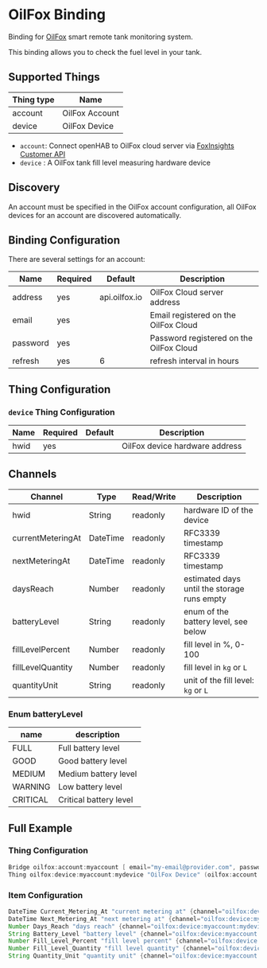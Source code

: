 # OilFox Binding

Binding for [OilFox](https://foxinsights.ai/) smart remote tank monitoring system.

This binding allows you to check the fuel level in your tank.

## Supported Things


| Thing type               | Name           |
|--------------------------|----------------|
| account                  | OilFox Account |
| device                   | OilFox Device  |


- `account`: Connect openHAB to OilFox cloud server via [FoxInsights Customer API](https://github.com/foxinsights/customer-api)
- `device` : A OilFox tank fill level measuring hardware device

## Discovery

An account must be specified in the OilFox account configuration, all OilFox devices for an account are discovered automatically.

## Binding Configuration

There are several settings for an account:

| Name     | Required |    Default    | Description                             |
|----------|----------|---------------|-----------------------------------------|
| address  |   yes    | api.oilfox.io | OilFox Cloud server address             |
| email    |   yes    |               | Email registered on the OilFox Cloud    |
| password |   yes    |               | Password registered on the OilFox Cloud |
| refresh  |   yes    |             6 | refresh interval in hours               |


## Thing Configuration

### `device` Thing Configuration

| Name     | Required |    Default    | Description                            |
|----------|----------|---------------|----------------------------------------|
| hwid     |   yes    |               | OilFox device hardware address         |

## Channels

|      Channel      | Type     | Read/Write | Description                                 |
|-------------------|----------|------------|---------------------------------------------|
| hwid              | String   |  readonly  | hardware ID of the device                   |
| currentMeteringAt | DateTime |  readonly  | RFC3339 timestamp                           |
| nextMeteringAt    | DateTime |  readonly  | RFC3339 timestamp                           |
| daysReach         | Number   |  readonly  | estimated days until the storage runs empty |
| batteryLevel      | String   |  readonly  | enum of the battery level, see below        |
| fillLevelPercent  | Number   |  readonly  | fill level in %, 0-100                      |
| fillLevelQuantity | Number   |  readonly  | fill level in `kg` or `L`                   |
| quantityUnit      | String   |  readonly  | unit of the fill level: `kg` or `L`         |

### Enum batteryLevel

| name     | description            |
|----------|------------------------|
| FULL     | Full battery level     |
| GOOD     | Good battery level     |
| MEDIUM   | Medium battery level   |
| WARNING  | Low battery level      |
| CRITICAL | Critical battery level |


## Full Example

### Thing Configuration

```java
Bridge oilfox:account:myaccount [ email="my-email@provider.com", password="my-password", refresh=6 ]
Thing oilfox:device:myaccount:mydevice "OilFox Device" (oilfox:account:myaccount) @ "Oiltank Room" [ hwid="XX123456789" ]
```

### Item Configuration

```java
DateTime Current_Metering_At "current metering at" {channel="oilfox:device:myaccount:mydevice:currentMeteringAt"}
DateTime Next_Metering_At "next metering at" {channel="oilfox:device:myaccount:mydevice:nextMeteringAt"}
Number Days_Reach "days reach" {channel="oilfox:device:myaccount:mydevice:daysReach", stateDescription=" "[ pattern="%.0f days" ]}
String Battery_Level "battery level" {channel="oilfox:device:myaccount:mydevice:batteryLevel"}
Number Fill_Level_Percent "fill level percent" {channel="oilfox:device:myaccount:mydevice:fillLevelPercent"}
Number Fill_Level_Quantity "fill level quantity" {channel="oilfox:device:myaccount:mydevice:fillLevelQuantity"}
String Quantity_Unit "quantity unit" {channel="oilfox:device:myaccount:mydevice:quantityUnit"}
```
